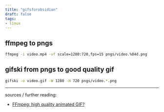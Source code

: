 ```yaml
---
title: "gifsforobsidian"
draft: false
tags:
- linux
---
```


## ffmpeg to pngs

```bash
ffmpeg -i video.mp4 -vf scale=1280:720,fps=15 pngs/video.%04d.png
```

## gifski from pngs to good quality gif

```bash
gifski -o video.gif -W 1280 -H 720 pngs/video.*.png
```


---

sources / further reading:
- [FFmpeg: high quality animated GIF?](https://stackoverflow.com/questions/42980663/ffmpeg-high-quality-animated-gif)

